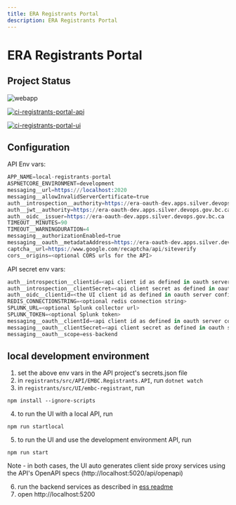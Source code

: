 ```yaml
---
title: ERA Registrants Portal
description: ERA Registrants Portal
---
```


# ERA Registrants Portal

## Project Status

![webapp](https://img.shields.io/website?url=https%3A%2F%2Fera-evacuees.embc.gov.bc.ca%2F)

[![ci-registrants-portal-api](https://github.com/bcgov/embc-ess-mod/actions/workflows/ci-registrants-portal-api.yml/badge.svg)](https://github.com/bcgov/embc-ess-mod/actions/workflows/ci-registrants-portal-api.yml)

[![ci-registrants-portal-ui](https://github.com/bcgov/embc-ess-mod/actions/workflows/ci-registrants-portal-ui.yml/badge.svg)](https://github.com/bcgov/embc-ess-mod/actions/workflows/ci-registrants-portal-ui.yml)

## Configuration

API Env vars:
```s
APP_NAME=local-registrants-portal
ASPNETCORE_ENVIRONMENT=development
messaging__url=https:///localhost:2020
messaging__allowInvalidServerCertificate=true
auth__introspection__authority=https://era-oauth-dev.apps.silver.devops.gov.bc.ca
auth__jwt__authority=https://era-oauth-dev.apps.silver.devops.gov.bc.ca
auth__oidc__issuer=https://era-oauth-dev.apps.silver.devops.gov.bc.ca
TIMEOUT__MINUTES=90
TIMEOUT__WARNINGDURATION=4
messaging__authorizationEnabled=true
messaging__oauth__metadataAddress=https://era-oauth-dev.apps.silver.devops.gov.bc.ca/.well-known/openid-configuration
captcha__url=https://www.google.com/recaptcha/api/siteverify
cors__origins=<optional CORS urls for the API>
```

API secret env vars:

```s
auth__introspection__clientid=<api client id as defined in oauth server config>
auth__introspection__clientSecret=<api client secret as defined in oauth server config>
auth__oidc__clientid=<the UI client id as defined in oauth server config>
REDIS_CONNECTIONSTRING=<optional redis connection string>
SPLUNK_URL=<optional Splunk collector url>
SPLUNK_TOKEN=<optional Splunk token>
messaging__oauth__clientId=<api client id as defined in oauth server config>
messaging__oauth__clientSecret=<api client secret as defined in oauth server config>
messaging__oauth__scope=ess-backend
```

## local development environment

1. set the above env vars in the API project's secrets.json file
2. in `registrants/src/API/EMBC.Registrants.API`, run `dotnet watch`
3. in `registrants/src/UI/embc-registrant`, run 
```
npm install --ignore-scripts
```
4. to run the UI with a local API, run
```
npm run startlocal
```
5. to run the UI and use the development environment API, run
```
npm run start
```
Note - in both cases, the UI auto generates client side proxy services using the API's OpenAPI specs (http://localhost:5020/api/openapi)

6. run the backend services as described in [ess readme](../ess)
7. open http://localhost:5200